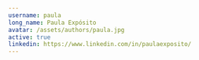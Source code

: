 ```yaml
---
username: paula
long_name: Paula Expósito
avatar: /assets/authors/paula.jpg
active: true
linkedin: https://www.linkedin.com/in/paulaexposito/
---
```

